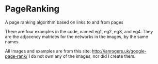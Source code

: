 # PageRanking
A page ranking algorithm based on links to and from pages

There are four examples in the code, named eg1, eg2, eg3, and eg4. 
They are the adjacency matrices for the networks in the images, by the same names.

All Images and examples are from this site: http://ianrogers.uk/google-page-rank/
I do not own any of the images, nor did I create them.
